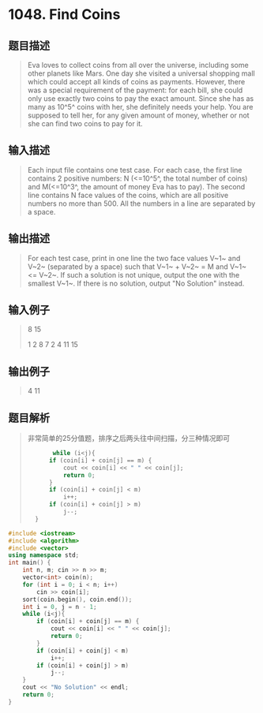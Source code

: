# 1048. Find Coins

## 题目描述

> Eva loves to collect coins from all over the universe, including some other planets like Mars. One day she visited a universal shopping mall which could accept all kinds of coins as payments. However, there was a special requirement of the payment: for each bill, she could only use exactly two coins to pay the exact amount. Since she has as many as 10^5^ coins with her, she definitely needs your help. You are supposed to tell her, for any given amount of money, whether or not she can find two coins to pay for it.

## 输入描述

> Each input file contains one test case. For each case, the first line contains 2 positive numbers: N (<=10^5^, the total number of coins) and M(<=10^3^, the amount of money Eva has to pay). The second line contains N face values of the coins, which are all positive numbers no more than 500. All the numbers in a line are separated by a space.

## 输出描述

> For each test case, print in one line the two face values V~1~ and V~2~ (separated by a space) such that V~1~ + V~2~ = M and V~1~ <= V~2~. If such a solution is not unique, output the one with the smallest V~1~. If there is no solution, output "No Solution" instead.

## 输入例子

> 8 15
>
>1 2 8 7 2 4 11 15

## 输出例子

> 4 11

## 题目解析

>非常简单的25分值题，排序之后两头往中间扫描，分三种情况即可
>```C++
>        while (i<j){
>		if (coin[i] + coin[j] == m) {
>			cout << coin[i] << " " << coin[j];
>			return 0;
>		}
>		if (coin[i] + coin[j] < m)
>			i++;
>		if (coin[i] + coin[j] > m)
>			j--;
>	}
>

```C++
#include <iostream>
#include <algorithm>
#include <vector>
using namespace std;
int main() {
	int n, m; cin >> n >> m;
	vector<int> coin(n);
	for (int i = 0; i < n; i++)
		cin >> coin[i];
	sort(coin.begin(), coin.end());
	int i = 0, j = n - 1;
	while (i<j){
		if (coin[i] + coin[j] == m) {
			cout << coin[i] << " " << coin[j];
			return 0;
		}
		if (coin[i] + coin[j] < m)
			i++;
		if (coin[i] + coin[j] > m)
			j--;
	}
	cout << "No Solution" << endl;
	return 0;
}
```